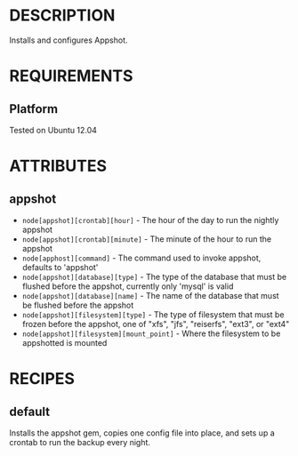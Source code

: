 DESCRIPTION
===========

Installs and configures Appshot.

REQUIREMENTS
============

Platform
--------

Tested on Ubuntu 12.04

ATTRIBUTES
==========

appshot
-------

* `node[appshot][crontab][hour]`           - The hour of the day to run the nightly appshot
* `node[appshot][crontab][minute]`         - The minute of the hour to run the appshot
* `node[apphost][command]`                 - The command used to invoke appshot, defaults to 'appshot'
* `node[appshot][database][type]`          - The type of the database that must be flushed before the appshot,
                                             currently only 'mysql' is valid
* `node[appshot][database][name]`          - The name of the database that must be flushed before the appshot
* `node[appshot][filesystem][type]`        - The type of filesystem that must be frozen before the appshot,
                                             one of "xfs", "jfs", "reiserfs", "ext3", or "ext4"
* `node[appshot][filesystem][mount_point]` - Where the filesystem to be appshotted is mounted


RECIPES
=======

default
-------

Installs the appshot gem, copies one config file into place, and sets up a crontab to run the backup every night.
